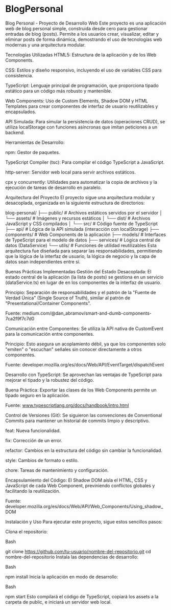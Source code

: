 # BlogPersonal
Blog Personal - Proyecto de Desarrollo Web
Este proyecto es una aplicación web de blog personal simple, construida desde cero para gestionar entradas de blog (posts). Permite a los usuarios crear, visualizar, editar y eliminar posts de forma dinámica, demostrando el uso de tecnologías web modernas y una arquitectura modular.

Tecnologías Utilizadas
HTML5: Estructura de la aplicación y de los Web Components.

CSS: Estilos y diseño responsivo, incluyendo el uso de variables CSS para consistencia.

TypeScript: Lenguaje principal de programación, que proporciona tipado estático para un código más robusto y mantenible.

Web Components: Uso de Custom Elements, Shadow DOM y HTML Templates para crear componentes de interfaz de usuario reutilizables y encapsulados.

API Simulada: Para simular la persistencia de datos (operaciones CRUD), se utiliza localStorage con funciones asíncronas que imitan peticiones a un backend.

Herramientas de Desarrollo:

npm: Gestor de paquetes.

TypeScript Compiler (tsc): Para compilar el código TypeScript a JavaScript.

http-server: Servidor web local para servir archivos estáticos.

cpx y concurrently: Utilidades para automatizar la copia de archivos y la ejecución de tareas de desarrollo en paralelo.

Arquitectura del Proyecto
El proyecto sigue una arquitectura modular y desacoplada, organizada en la siguiente estructura de directorios:

blog-personal/
├── public/                 # Archivos estáticos servidos por el servidor
│   └── assets/             # Imágenes y recursos estáticos
│   └── dist/               # Archivos JavaScript y CSS compilados
│
└── src/                    # Código fuente de TypeScript
    ├── api/                # Lógica de la API simulada (interacción con localStorage)
    ├── components/         # Web Components de la aplicación
    ├── models/             # Interfaces de TypeScript para el modelo de datos
    ├── services/           # Lógica central de datos (DataService)
    └── utils/              # Funciones de utilidad reutilizables
Esta arquitectura fue diseñada para separar las responsabilidades, permitiendo que la lógica de la interfaz de usuario, la lógica de negocio y la capa de datos sean independientes entre sí.

Buenas Prácticas Implementadas
Gestión del Estado Desacoplada: El estado central de la aplicación (la lista de posts) se gestiona en un servicio (dataService.ts) en lugar de en los componentes de la interfaz de usuario.

Principio: Separación de responsabilidades y el patrón de la "Fuente de Verdad Única" (Single Source of Truth), similar al patrón de "Presentational/Container Components".

Fuente: medium.com/@dan_abramov/smart-and-dumb-components-7ca2f9f7c7d0

Comunicación entre Componentes: Se utiliza la API nativa de CustomEvent para la comunicación entre componentes.

Principio: Esto asegura un acoplamiento débil, ya que los componentes solo "emiten" o "escuchan" señales sin conocer directamente a otros componentes.

Fuente: developer.mozilla.org/es/docs/Web/API/EventTarget/dispatchEvent

Desarrollo con TypeScript: Se aprovechan las ventajas de TypeScript para mejorar el tipado y la robustez del código.

Buena Práctica: Exportar las clases de los Web Components permite un tipado seguro en la aplicación.

Fuente: www.typescriptlang.org/docs/handbook/intro.html

Control de Versiones (Git): Se siguieron las convenciones de Conventional Commits para mantener un historial de commits limpio y descriptivo.

feat: Nueva funcionalidad.

fix: Corrección de un error.

refactor: Cambios en la estructura del código sin cambiar la funcionalidad.

style: Cambios de formato o estilo.

chore: Tareas de mantenimiento y configuración.

Encapsulamiento del Código: El Shadow DOM aísla el HTML, CSS y JavaScript de cada Web Component, previniendo conflictos globales y facilitando la reutilización.

Fuente: developer.mozilla.org/es/docs/Web/API/Web_Components/Using_shadow_DOM

Instalación y Uso
Para ejecutar este proyecto, sigue estos sencillos pasos:

Clona el repositorio:

Bash

git clone https://github.com/tu-usuario/nombre-del-repositorio.git
cd nombre-del-repositorio
Instala las dependencias de desarrollo:

Bash

npm install
Inicia la aplicación en modo de desarrollo:

Bash

npm start
Esto compilará el código de TypeScript, copiará los assets a la carpeta de public, e iniciará un servidor web local.

